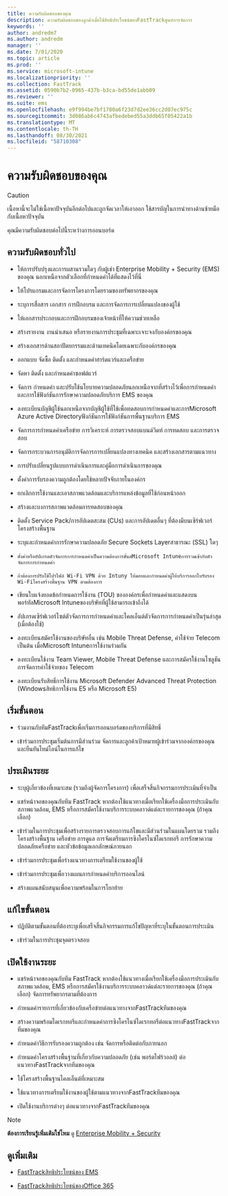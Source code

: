 ```yaml
---
title: ความรับผิดชอบของคุณ
description: ความรับผิดชอบของลูกค้าเมื่อใช้สิทธิประโยชน์ของFastTrackศูนย์การจัดการ
keywords: ''
author: andredm7
ms.author: andredm
manager: ''
ms.date: 7/01/2020
ms.topic: article
ms.prod: ''
ms.service: microsoft-intune
ms.localizationpriority: ''
ms.collection: FastTrack
ms.assetid: 0590b7b2-0965-437b-b3ca-bd55de1abb09
ms.reviewer: ''
ms.suite: ems
ms.openlocfilehash: e9f994be7bf1780a6f23d7d2ee36cc2d07ec975c
ms.sourcegitcommit: 3d086ab6c4743afbedebed55a3ddb65f05422a1b
ms.translationtype: MT
ms.contentlocale: th-TH
ms.lasthandoff: 08/30/2021
ms.locfileid: "58710308"
---
```

# <a name="your-responsibilities"></a>ความรับผิดชอบของคุณ

> [!CAUTION]
> เนื้อหานี้จะไม่ใช่เนื้อหาปัจจุบันอีกต่อไปและถูกจัดเวลาให้เอาออก ใช้สารบัญในการนําทางด้านซ้ายมือกับเนื้อหาปัจจุบัน

คุณมีความรับผิดชอบต่อไปนี้ระหว่างการออนบอร์ด

## <a name="general-responsibilities"></a>ความรับผิดชอบทั่วไป

-   ให้การปรับปรุงและการผสานรวมใดๆ กับผู้เช่า Enterprise Mobility + Security (EMS) ของคุณ นอกเหนือจากตัวเลือกที่กําหนดค่าได้ที่แสดงไว้ที่นี่

-   ให้โปรแกรมและการจัดการโครงการโดยรวมของทรัพยากรของคุณ

-   ระบุการสื่อสาร เอกสาร การฝึกอบรม และการจัดการการเปลี่ยนแปลงของผู้ใช้

-   ให้เอกสารประกอบและการฝึกอบรมของเจ้าหน้าที่ให้ความช่วยเหลือ

-   สร้างรายงาน งานนําเสนอ หรือรายงานการประชุมที่เฉพาะเจาะจงกับองค์กรของคุณ

-   สร้างเอกสารด้านสถาปัตยกรรมและด้านเทคนิคโดยเฉพาะกับองค์กรของคุณ

-   ออกแบบ จัดซื้อ ติดตั้ง และกําหนดค่าฮาร์ดแวร์และเครือข่าย

-   จัดหา ติดตั้ง และกําหนดค่าซอฟต์แวร์

-   จัดการ กําหนดค่า และปรับใช้นโยบายความปลอดภัยนอกเหนือจากที่สร้างไว้เพื่อการกําหนดค่าและการใช้ฟังก์ชันการรักษาความปลอดภัยบริการ EMS ของคุณ

-   ลงทะเบียนบัญชีผู้ใช้นอกเหนือจากบัญชีผู้ใช้ที่ใช้เพื่อทดสอบการกําหนดค่าและการMicrosoft Azure Active Directoryฟังก์ชันการใช้ฟังก์ชันการพื้นฐานบริการ EMS

-   จัดการการกําหนดค่าเครือข่าย การวิเคราะห์ การตรวจสอบแบนด์วิดท์ การทดสอบ และการตรวจสอบ

-   จัดการกระบวนการอนุมัติการจัดการการเปลี่ยนแปลงทางเทคนิค และสร้างเอกสารตามแนวทาง

-   การปรับเปลี่ยนรูปแบบการดําเนินการและคู่มือการดําเนินการของคุณ

-   ตั้งค่าการรับรองความถูกต้องโดยใช้หลายปัจจัยภายในองค์กร

-   ยกเลิกการใช้งานและเอาสภาพแวดล้อมและบริการแหล่งข้อมูลที่ใช้ก่อนหน้าออก

-   สร้างและบงการสภาพแวดล้อมการทดสอบของคุณ

-   ติดตั้ง Service Pack/การอัปเดตสะสม (CUs) และการอัปเดตอื่นๆ ที่ต้องมีบนเซิร์ฟเวอร์โครงสร้างพื้นฐาน

-   ระบุและกําหนดค่าการรักษาความปลอดภัย Secure Sockets Layerสาธารณะ (SSL) ใดๆ

-     ตั้งค่าหรืออัปเกรดตัวจัดการการกําหนดค่าเป็นความต้องการขั้นต่Microsoft Intuneการรวมเข้ากับตัวจัดการการกําหนดค่า

-     ถ้าต้องการปรับใช้โปรไฟล์ Wi-Fi VPN ด้วย Intuny ให้มอบและกําหนดค่าผู้ให้บริการออกใบรับรอง Wi-Fiโครงสร้างพื้นฐาน VPN ตามต้องการ

-   เขียนใบแจ้งยอดข้อกําหนดการใช้งาน (TOU) ขององค์กรเพื่อกําหนดค่าและแสดงบนพอร์ทัลMicrosoft Intuneของบริษัทที่ผู้ใช้สามารถเข้าถึงได้

-   อัปเกรดเซิร์ฟเวอร์ไซต์ตัวจัดการการกําหนดค่าและไคลเอ็นต์ตัวจัดการการกําหนดค่าเป็นรุ่นล่าสุด (เมื่อต้องใช้)

-   ลงทะเบียนสมัครใช้งานของบริษัทอื่น เช่น Mobile Threat Defense, ค่าใช้จ่าย Telecom เป็นต้น เมื่อMicrosoft Intuneการใช้งานร่วมกัน

-   ลงทะเบียนใช้งาน Team Viewer, Mobile Threat Defense และการสมัครใช้งานโซลูชันการจัดการค่าใช้จ่ายของ Telecom

-   ลงทะเบียนรับสิทธิ์การใช้งาน Microsoft Defender Advanced Threat Protection (Windowsสิทธิการใช้งาน E5 หรือ Microsoft E5)

## <a name="initiate-phase"></a>เริ่มขั้นตอน

-   ร่วมงานกับทีมFastTrackเพื่อเริ่มการออนบอร์ดของบริการที่มีสิทธิ์

-   เข้าร่วมการประชุมเริ่มต้นการมีส่วนร่วม จัดการและลูกค้าเป้าหมายผู้เข้าร่วมจากองค์กรของคุณ และยืนยันไทม์ไลน์ในการแก้ไข

## <a name="assess-phase"></a>ประเมินระยะ

-   ระบุผู้เกี่ยวข้องที่เหมาะสม (รวมถึงผู้จัดการโครงการ) เพื่อเสร็จสิ้นกิจกรรมการประเมินที่จําเป็น

-   แชร์หน้าจอของคุณกับทีม FastTrack หากต้องใช้แนวทางเมื่อเรียกใช้เครื่องมือการประเมินกับสภาพแวดล้อม, EMS หรือการสมัครใช้งานบริการระบบคลาวด์แต่ละรายการของคุณ (ถ้าคุณเลือก)

-   เข้าร่วมในการประชุมเพื่อสร้างรายการตรวจสอบการแก้ไขและมีส่วนร่วมในแผนโดยรวม รวมถึงโครงสร้างพื้นฐาน เครือข่าย การดูแล การจัดเตรียมการซิงโครไนซ์ไดเรกทอรี การรักษาความปลอดภัยเครือข่าย และหัวข้อข้อมูลเอกลักษณ์ภายนอก

-   เข้าร่วมการประชุมเพื่อร่างแนวทางการเตรียมใช้งานของผู้ใช้

-   เข้าร่วมการประชุมเพื่อวางแผนการกําหนดค่าบริการออนไลน์

-   สร้างแผนสนับสนุนเพื่อความพร้อมในการโยกย้าย

## <a name="remediate-phase"></a>แก้ไขขั้นตอน

-   ปฏิบัติตามขั้นตอนที่ต้องระบุเพื่อเสร็จสิ้นกิจกรรมการแก้ไขปัญหาที่ระบุในขั้นตอนการประเมิน

-   เข้าร่วมในการประชุมจุดตรวจสอบ

## <a name="enable-phase"></a>เปิดใช้งานระยะ

-   แชร์หน้าจอของคุณกับทีม FastTrack หากต้องใช้แนวทางเมื่อเรียกใช้เครื่องมือการประเมินกับสภาพแวดล้อม, EMS หรือการสมัครใช้งานบริการระบบคลาวด์แต่ละรายการของคุณ (ถ้าคุณเลือก) จัดการทรัพยากรตามที่ต้องการ

-   กําหนดค่ารายการที่เกี่ยวข้องกับเครือข่ายต่อแนวทางจากFastTrackทีมของคุณ

-   สร้างความพร้อมไดเรกทอรีและกําหนดค่าการซิงโครไนซ์ไดเรกทอรีต่อแนวทางFastTrackจากทีมของคุณ

-   กําหนดค่าวิธีการรับรองความถูกต้อง เช่น จัดการหรือติดต่อกับภายนอก 

-   กําหนดค่าโครงสร้างพื้นฐานที่เกี่ยวกับความปลอดภัย (เช่น พอร์ตไฟร์วอลล์) ต่อแนวทางFastTrackจากทีมของคุณ

-   ใช้โครงสร้างพื้นฐานไคลเอ็นต์ที่เหมาะสม

-   ใช้แนวทางการเตรียมใช้งานของผู้ใช้ตามแนวทางจากFastTrackทีมของคุณ

-   เปิดใช้งานบริการต่างๆ ต่อแนวทางจากFastTrackทีมของคุณ

> [!NOTE]
> **ต้องการเรียนรู้เพิ่มเติมใช่ไหม** ดู [Enterprise Mobility + Security](https://www.microsoft.com/cloud-platform/enterprise-mobility)

## <a name="see-also"></a>ดูเพิ่มเติม

- [FastTrackสิทธิประโยชน์ของ EMS](EMS-fasttrack-benefit-for-EMS.md)

- [FastTrackสิทธิประโยชน์ของOffice 365](O365-fasttrack-benefit-for-office-365.md)

